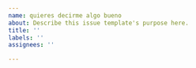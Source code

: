```yaml
---
name: quieres decirme algo bueno
about: Describe this issue template's purpose here.
title: ''
labels: ''
assignees: ''

---
```



